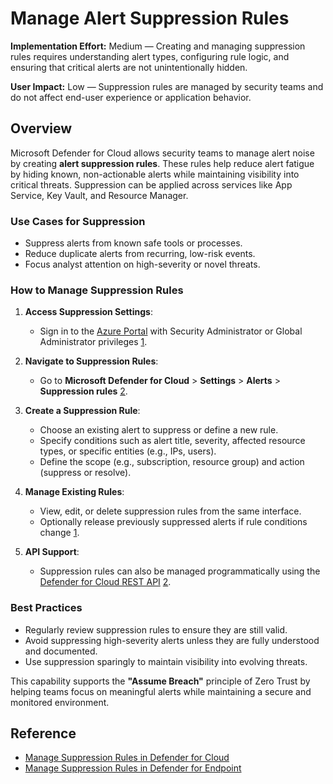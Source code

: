 # Manage Alert Suppression Rules

**Implementation Effort:** Medium — Creating and managing suppression rules requires understanding alert types, configuring rule logic, and ensuring that critical alerts are not unintentionally hidden.

**User Impact:** Low — Suppression rules are managed by security teams and do not affect end-user experience or application behavior.

## Overview

Microsoft Defender for Cloud allows security teams to manage alert noise by creating **alert suppression rules**. These rules help reduce alert fatigue by hiding known, non-actionable alerts while maintaining visibility into critical threats. Suppression can be applied across services like App Service, Key Vault, and Resource Manager.

### Use Cases for Suppression

- Suppress alerts from known safe tools or processes.
- Reduce duplicate alerts from recurring, low-risk events.
- Focus analyst attention on high-severity or novel threats.

### How to Manage Suppression Rules

1. **Access Suppression Settings**:
   - Sign in to the [Azure Portal](https://portal.azure.com) with Security Administrator or Global Administrator privileges [1](https://learn.microsoft.com/en-us/defender-endpoint/manage-suppression-rules).

2. **Navigate to Suppression Rules**:
   - Go to **Microsoft Defender for Cloud** > **Settings** > **Alerts** > **Suppression rules** [2](https://learn.microsoft.com/en-us/azure/defender-for-cloud/alerts-suppression-rules).

3. **Create a Suppression Rule**:
   - Choose an existing alert to suppress or define a new rule.
   - Specify conditions such as alert title, severity, affected resource types, or specific entities (e.g., IPs, users).
   - Define the scope (e.g., subscription, resource group) and action (suppress or resolve).

4. **Manage Existing Rules**:
   - View, edit, or delete suppression rules from the same interface.
   - Optionally release previously suppressed alerts if rule conditions change [1](https://learn.microsoft.com/en-us/defender-endpoint/manage-suppression-rules).

5. **API Support**:
   - Suppression rules can also be managed programmatically using the [Defender for Cloud REST API](https://learn.microsoft.com/en-us/azure/defender-for-cloud/alerts-suppression-rules) [2](https://learn.microsoft.com/en-us/azure/defender-for-cloud/alerts-suppression-rules).

### Best Practices

- Regularly review suppression rules to ensure they are still valid.
- Avoid suppressing high-severity alerts unless they are fully understood and documented.
- Use suppression sparingly to maintain visibility into evolving threats.

This capability supports the **"Assume Breach"** principle of Zero Trust by helping teams focus on meaningful alerts while maintaining a secure and monitored environment.

## Reference

- [Manage Suppression Rules in Defender for Cloud](https://learn.microsoft.com/en-us/azure/defender-for-cloud/alerts-suppression-rules)
- [Manage Suppression Rules in Defender for Endpoint](https://learn.microsoft.com/en-us/defender-endpoint/manage-suppression-rules)
